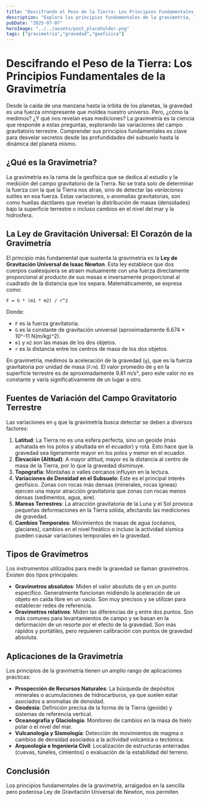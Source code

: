 ```yaml
---
title: "Descifrando el Peso de la Tierra: Los Principios Fundamentales de la Gravimetría"
description: "Explora los principios fundamentales de la gravimetría, la ciencia que mide las sutiles variaciones del campo gravitatorio terrestre. Descubre cómo la Ley de Gravitación Universal de Newton, las anomalías de densidad y los distintos tipos de gravímetros nos permiten desvelar secretos del subsuelo y monitorear cambios en nuestro planeta."
pubDate: "2025-07-07"
heroImage: "../../assets/post_placeholder.png"
tags: ["gravimetria","gravedad","geofisica"]
---
```



# Descifrando el Peso de la Tierra: Los Principios Fundamentales de la Gravimetría

Desde la caída de una manzana hasta la órbita de los planetas, la gravedad es una fuerza omnipresente que moldea nuestro universo. Pero, ¿cómo la medimos? ¿Y qué nos revelan esas mediciones? La gravimetría es la ciencia que responde a estas preguntas, explorando las variaciones del campo gravitatorio terrestre. Comprender sus principios fundamentales es clave para desvelar secretos desde las profundidades del subsuelo hasta la dinámica del planeta mismo.

## ¿Qué es la Gravimetría?

La gravimetría es la rama de la geofísica que se dedica al estudio y la medición del campo gravitatorio de la Tierra. No se trata solo de determinar la fuerza con la que la Tierra nos atrae, sino de detectar las _variaciones_ sutiles en esa fuerza. Estas variaciones, o anomalías gravitatorias, son como huellas dactilares que revelan la distribución de masas (densidades) bajo la superficie terrestre o incluso cambios en el nivel del mar y la hidrosfera.

## La Ley de Gravitación Universal: El Corazón de la Gravimetría

El principio más fundamental que sustenta la gravimetría es la **Ley de Gravitación Universal de Isaac Newton**. Esta ley establece que dos cuerpos cualesquiera se atraen mutuamente con una fuerza directamente proporcional al producto de sus masas e inversamente proporcional al cuadrado de la distancia que los separa. Matemáticamente, se expresa como:

```
F = G * (m1 * m2) / r^2
```

Donde:
- `F` es la fuerza gravitatoria.
- `G` es la constante de gravitación universal (aproximadamente 6.674 × 10^-11 N(m/kg)^2).
- `m1` y `m2` son las masas de los dos objetos.
- `r` es la distancia entre los centros de masa de los dos objetos.

En gravimetría, medimos la aceleración de la gravedad (`g`), que es la fuerza gravitatoria por unidad de masa (`F/m`). El valor promedio de `g` en la superficie terrestre es de aproximadamente 9.81 m/s², pero este valor no es constante y varía significativamente de un lugar a otro.

## Fuentes de Variación del Campo Gravitatorio Terrestre

Las variaciones en `g` que la gravimetría busca detectar se deben a diversos factores:

1.  **Latitud**: La Tierra no es una esfera perfecta, sino un geoide (más achatada en los polos y abultada en el ecuador) y rota. Esto hace que la gravedad sea ligeramente mayor en los polos y menor en el ecuador.
2.  **Elevación (Altitud)**: A mayor altitud, mayor es la distancia al centro de masa de la Tierra, por lo que la gravedad disminuye.
3.  **Topografía**: Montañas o valles cercanos influyen en la lectura.
4.  **Variaciones de Densidad en el Subsuelo**: Este es el principal interés geofísico. Zonas con rocas más densas (minerales, rocas ígneas) ejercen una mayor atracción gravitatoria que zonas con rocas menos densas (sedimentos, agua, aire).
5.  **Mareas Terrestres**: La atracción gravitatoria de la Luna y el Sol provoca pequeñas deformaciones en la Tierra sólida, afectando las mediciones de gravedad.
6.  **Cambios Temporales**: Movimientos de masas de agua (océanos, glaciares), cambios en el nivel freático o incluso la actividad sísmica pueden causar variaciones temporales en la gravedad.

## Tipos de Gravímetros

Los instrumentos utilizados para medir la gravedad se llaman gravímetros. Existen dos tipos principales:

*   **Gravímetros absolutos**: Miden el valor absoluto de `g` en un punto específico. Generalmente funcionan midiendo la aceleración de un objeto en caída libre en un vacío. Son muy precisos y se utilizan para establecer redes de referencia.
*   **Gravímetros relativos**: Miden las diferencias de `g` entre dos puntos. Son más comunes para levantamientos de campo y se basan en la deformación de un resorte por el efecto de la gravedad. Son más rápidos y portátiles, pero requieren calibración con puntos de gravedad absoluta.

## Aplicaciones de la Gravimetría

Los principios de la gravimetría tienen un amplio rango de aplicaciones prácticas:

*   **Prospección de Recursos Naturales**: La búsqueda de depósitos minerales o acumulaciones de hidrocarburos, ya que suelen estar asociados a anomalías de densidad.
*   **Geodesia**: Definición precisa de la forma de la Tierra (geoide) y sistemas de referencia vertical.
*   **Oceanografía y Glaciología**: Monitoreo de cambios en la masa de hielo polar o el nivel del mar.
*   **Vulcanología y Sismología**: Detección de movimientos de magma o cambios de densidad asociados a la actividad volcánica o tectónica.
*   **Arqueología e Ingeniería Civil**: Localización de estructuras enterradas (cuevas, túneles, cimientos) o evaluación de la estabilidad del terreno.

## Conclusión

Los principios fundamentales de la gravimetría, arraigados en la sencilla pero poderosa Ley de Gravitación Universal de Newton, nos permiten 
